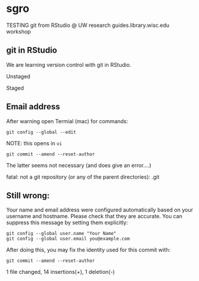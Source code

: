 # sgro
TESTING git from RStudio @ UW research guides.library.wisc.edu workshop

## git in RStudio

We are learning version control with git in RStudio.

Unstaged

Staged

## Email address

After warning open Termial (mac) for commands:

`git config --global --edit`

NOTE: this opens in `vi`

`git commit --amend --reset-author`

The latter seems not necessary (and does give an error....)

fatal: not a git repository (or any of the parent directories): .git

## Still wrong:
Your name and email address were configured automatically based
on your username and hostname. Please check that they are accurate.
You can suppress this message by setting them explicitly:

    git config --global user.name "Your Name"
    git config --global user.email you@example.com

After doing this, you may fix the identity used for this commit with:

    git commit --amend --reset-author

 1 file changed, 14 insertions(+), 1 deletion(-)

